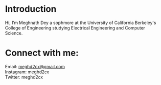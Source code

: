<H1>Introduction</H1>
Hi, I’m Meghnath Dey a sophmore at the University of California Berkeley's College of Engineering studying Electrical Engineering and Computer Science.

<H1>Connect with me:</H1>

Email: meghd2cx@gmail.com <br />
Instagram: meghd2cx <br />
Twitter: meghd2cx <br />
